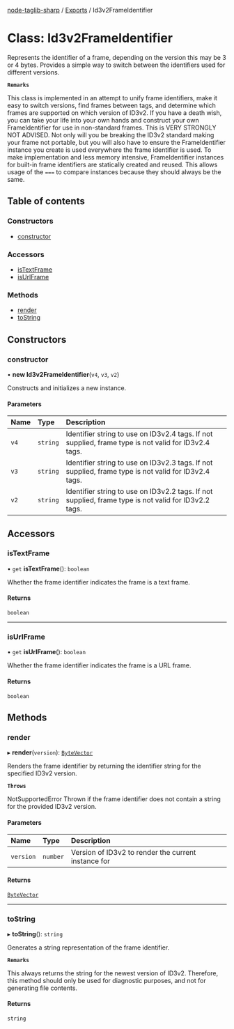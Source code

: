 [node-taglib-sharp](../README.md) / [Exports](../modules.md) / Id3v2FrameIdentifier

# Class: Id3v2FrameIdentifier

Represents the identifier of a frame, depending on the version this may be 3 or 4
bytes. Provides a simple way to switch between the identifiers used for different versions.

**`Remarks`**

This class is implemented in an attempt to unify frame identifiers, make it easy to
switch versions, find frames between tags, and determine which frames are supported on which
version of ID3v2.
If you have a death wish, you can take your life into your own hands and construct your own
FrameIdentifier for use in non-standard frames. This is VERY STRONGLY NOT ADVISED. Not only
will you be breaking the ID3v2 standard making your frame not portable, but you will also
have to ensure the FrameIdentifier instance you create is used everywhere the frame
identifier is used.
To make implementation and less memory intensive, FrameIdentifier instances for built-in
frame identifiers are statically created and reused. This allows usage of the `===` to
compare instances because they should always be the same.

## Table of contents

### Constructors

- [constructor](Id3v2FrameIdentifier.md#constructor)

### Accessors

- [isTextFrame](Id3v2FrameIdentifier.md#istextframe)
- [isUrlFrame](Id3v2FrameIdentifier.md#isurlframe)

### Methods

- [render](Id3v2FrameIdentifier.md#render)
- [toString](Id3v2FrameIdentifier.md#tostring)

## Constructors

### constructor

• **new Id3v2FrameIdentifier**(`v4`, `v3`, `v2`)

Constructs and initializes a new instance.

#### Parameters

| Name | Type     | Description                                                                                          |
| :--- | :------- | :--------------------------------------------------------------------------------------------------- |
| `v4` | `string` | Identifier string to use on ID3v2.4 tags. If not supplied, frame type is not valid for ID3v2.4 tags. |
| `v3` | `string` | Identifier string to use on ID3v2.3 tags. If not supplied, frame type is not valid for ID3v2.4 tags. |
| `v2` | `string` | Identifier string to use on ID3v2.2 tags. If not supplied, frame type is not valid for ID3v2.2 tags. |

## Accessors

### isTextFrame

• `get` **isTextFrame**(): `boolean`

Whether the frame identifier indicates the frame is a text frame.

#### Returns

`boolean`

---

### isUrlFrame

• `get` **isUrlFrame**(): `boolean`

Whether the frame identifier indicates the frame is a URL frame.

#### Returns

`boolean`

## Methods

### render

▸ **render**(`version`): [`ByteVector`](ByteVector.md)

Renders the frame identifier by returning the identifier string for the specified ID3v2
version.

**`Throws`**

NotSupportedError Thrown if the frame identifier does not contain a string for the
provided ID3v2 version.

#### Parameters

| Name      | Type     | Description                                         |
| :-------- | :------- | :-------------------------------------------------- |
| `version` | `number` | Version of ID3v2 to render the current instance for |

#### Returns

[`ByteVector`](ByteVector.md)

---

### toString

▸ **toString**(): `string`

Generates a string representation of the frame identifier.

**`Remarks`**

This always returns the string for the newest version of ID3v2. Therefore, this method
should only be used for diagnostic purposes, and not for generating file contents.

#### Returns

`string`
